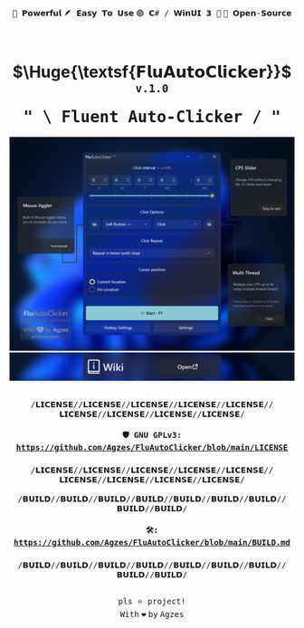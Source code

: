 
<div align="center"><kbd></kbd> <kbd>🚀 𝗣𝗼𝘄𝗲𝗿𝗳𝘂𝗹</kbd> <kbd>🪶 𝗘𝗮𝘀𝘆 𝗧𝗼 𝗨𝘀𝗲</kbd> <kbd>🟣 𝗖# / 𝗪𝗶𝗻𝗨𝗜 𝟯 🔵</kbd> <kbd>📂 𝗢𝗽𝗲𝗻-𝗦𝗼𝘂𝗿𝗰𝗲</kbd> <kbd></kbd> </div>
<h1 align="center">&nbsp;&nbsp;&nbsp;&nbsp;&nbsp;&nbsp; $\Huge{\textsf{𝗙𝗹𝘂𝗔𝘂𝘁𝗼𝗖𝗹𝗶𝗰𝗸𝗲𝗿}}$ <sup><sup><kbd>v.1.0</kbd></sup></sup> 
<br><kbd>" \ Fluent Auto-Clicker / "</kbd></h1>
<div align="center">


<a href="" target="_blank" width="1000">
   <img src="ReadMe/ShowCase.png" width="1000" alt="👁️ Showcase"/>
</a>
<a href="Wiki/README.md" target="_blank" width="1000">
   <img src="ReadMe/Wiki.png" width="1000" alt="📚 Wiki"/>
</a>

</div><h2 align="center">  </h2>

<div align="center"><kbd align="center">
/𝗟𝗜𝗖𝗘𝗡𝗦𝗘//𝗟𝗜𝗖𝗘𝗡𝗦𝗘//𝗟𝗜𝗖𝗘𝗡𝗦𝗘//𝗟𝗜𝗖𝗘𝗡𝗦𝗘//𝗟𝗜𝗖𝗘𝗡𝗦𝗘//𝗟𝗜𝗖𝗘𝗡𝗦𝗘//𝗟𝗜𝗖𝗘𝗡𝗦𝗘//𝗟𝗜𝗖𝗘𝗡𝗦𝗘//𝗟𝗜𝗖𝗘𝗡𝗦𝗘/<h4> </h4>
<h4>

🛡️ GNU GPLv3: https://github.com/Agzes/FluAutoClicker/blob/main/LICENSE 
</h4><h3></h3>
/𝗟𝗜𝗖𝗘𝗡𝗦𝗘//𝗟𝗜𝗖𝗘𝗡𝗦𝗘//𝗟𝗜𝗖𝗘𝗡𝗦𝗘//𝗟𝗜𝗖𝗘𝗡𝗦𝗘//𝗟𝗜𝗖𝗘𝗡𝗦𝗘//𝗟𝗜𝗖𝗘𝗡𝗦𝗘//𝗟𝗜𝗖𝗘𝗡𝗦𝗘//𝗟𝗜𝗖𝗘𝗡𝗦𝗘//𝗟𝗜𝗖𝗘𝗡𝗦𝗘/</kbd>
<br><br>

<kbd align="Center">
/𝗕𝗨𝗜𝗟𝗗//𝗕𝗨𝗜𝗟𝗗//𝗕𝗨𝗜𝗟𝗗//𝗕𝗨𝗜𝗟𝗗//𝗕𝗨𝗜𝗟𝗗//𝗕𝗨𝗜𝗟𝗗//𝗕𝗨𝗜𝗟𝗗//𝗕𝗨𝗜𝗟𝗗//𝗕𝗨𝗜𝗟𝗗/<h4> </h4>
<h4>

🛠️: https://github.com/Agzes/FluAutoClicker/blob/main/BUILD.md

<a url="">  </a>
</h4><h3></h3>
/𝗕𝗨𝗜𝗟𝗗//𝗕𝗨𝗜𝗟𝗗//𝗕𝗨𝗜𝗟𝗗//𝗕𝗨𝗜𝗟𝗗//𝗕𝗨𝗜𝗟𝗗//𝗕𝗨𝗜𝗟𝗗//𝗕𝗨𝗜𝗟𝗗//𝗕𝗨𝗜𝗟𝗗//𝗕𝗨𝗜𝗟𝗗/</kbd>

<h2 align="center">  </h2>

<!-- <h5 align="center"> <img width="auto" height="auto" src="https://visit-counter.vercel.app/counter.png?page=github.com%2FAgzes-FluAutoClicker-since15052025e&s=40&c=87cefa&bg=00000000&no=2&ff=digi&tb=&ta="> <br> 
<kbd>visit counter since 15.05.2025 </kbd> </h5> -->


<div align="center"> <kbd>pls ⭐ project!</kbd> </div>
<div align="center"> <kbd>With</kbd> <kbd>❤️</kbd> <kbd>by</kbd> <kbd>Agzes</kbd> </div>



